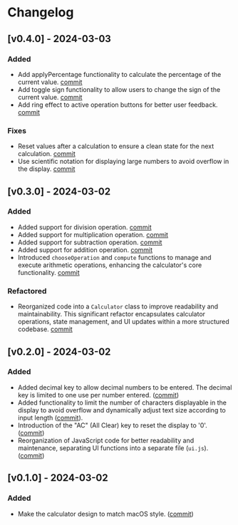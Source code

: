 # Changelog

## [v0.4.0] - 2024-03-03

### Added
- Add applyPercentage functionality to calculate the percentage of the current value. [commit](https://github.com/julienhouyet/javascript-calculator/commit/e8a0c52dae3b082ad8eb968d7fda55e63fde8bfe)
- Add toggle sign functionality to allow users to change the sign of the current value. [commit](https://github.com/julienhouyet/javascript-calculator/commit/2c2de9788776a4fdaa4b7286294d059c2e5ef382)
- Add ring effect to active operation buttons for better user feedback. [commit](https://github.com/julienhouyet/javascript-calculator/commit/53cdf7bc2d0766b980f82bb636e815526099f392)

### Fixes
- Reset values after a calculation to ensure a clean state for the next calculation. [commit](https://github.com/julienhouyet/javascript-calculator/commit/ee0e97e6a849b5b72d2fe9f824f2f01f12a22837)
- Use scientific notation for displaying large numbers to avoid overflow in the display. [commit](https://github.com/julienhouyet/javascript-calculator/commit/0fad32b4538c27e73d7be1d9ce1f7a7c02b25155)

## [v0.3.0] - 2024-03-02

### Added
- Added support for division operation. [commit](https://github.com/julienhouyet/javascript-calculator/commit/47d909740f7a4b572c7e9e984fe3ce53c5311149)
- Added support for multiplication operation. [commit](https://github.com/julienhouyet/javascript-calculator/commit/b301fd8d4a3302bfa110f25c7f0f40fb989b1fed)
- Added support for subtraction operation. [commit](https://github.com/julienhouyet/javascript-calculator/commit/5331576b0419c991d9762fd66e390d2856ccb19e)
- Added support for addition operation. [commit](https://github.com/julienhouyet/javascript-calculator/commit/71035eb4192087e32cd2c2d5784166aea2b61c11)
- Introduced `chooseOperation` and `compute` functions to manage and execute arithmetic operations, enhancing the calculator's core functionality. [commit](https://github.com/julienhouyet/javascript-calculator/commit/71035eb4192087e32cd2c2d5784166aea2b61c11)

### Refactored
- Reorganized code into a `Calculator` class to improve readability and maintainability. This significant refactor encapsulates calculator operations, state management, and UI updates within a more structured codebase. [commit](https://github.com/julienhouyet/javascript-calculator/commit/4b8f6314df20e35c60e4fd2f0b17cc52aa2e12e4)

## [v0.2.0] - 2024-03-02

### Added
- Added decimal key to allow decimal numbers to be entered. The decimal key is limited to one use per number entered. ([commit](https://github.com/julienhouyet/javascript-calculator/commit/11060d77232e0dd33ad1f5ddca18a48787723267))
- Added functionality to limit the number of characters displayable in the display to avoid overflow and dynamically adjust text size according to input length ([commit](https://github.com/julienhouyet/javascript-calculator/commit/3be2a70a8470ae5ad8bc983130cd27ce89141037)).
- Introduction of the "AC" (All Clear) key to reset the display to '0'. ([commit](https://github.com/julienhouyet/javascript-calculator/commit/74a2f01b6d14df8379cd318bba64f5ce44f0caab))
- Reorganization of JavaScript code for better readability and maintenance, separating UI functions into a separate file (`ui.js`). ([commit](https://github.com/julienhouyet/javascript-calculator/commit/74a2f01b6d14df8379cd318bba64f5ce44f0caab))

## [v0.1.0] - 2024-03-02

### Added
- Make the calculator design to match macOS style. ([commit](https://github.com/julienhouyet/javascript-calculator/commit/746e88f1262bc22bd53b1691314889dbc1332232))
